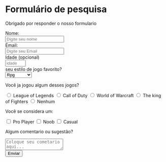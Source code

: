 <!DOCTYPE html>
<html>
<meta name="viewport" content="width=device-width, initial-scale=1">

<head>
  <link rel="preconnect" href="https://fonts.gstatic.com">
  <link href="https://fonts.googleapis.com/css2?family=Raleway&family=Rancho&display=swap" rel="stylesheet">
  <meta name="viewport" content="width=device-width, initial-scale=1.0">
</head>
<link href="formulario.css" rel="stylesheet">
<main>



  <div class="container">
    <title>Formulário de pesquisa</title>


<body>
      <h1 class="title-top" id="title">Formulário de pesquisa</h1>
      <p class="p1" id="description">Obrigado por responder o nosso formulario</p>
      <div class="completo">
        <form id="survey-form">
          <div class="row">
            <div class="form-group">
              <label class="form-group " for="name" id="name-label">
                Nome:</label>
            </div>
            <div class="inputName">
              <input id="name" type="text" required placeholder="Digite seu nome">
            </div>
          </div>
          <div class="row">
            <div class="label2">
              <label for="email" id="email-label">
                Email: </label>
            </div>
            <div class="imputEmail">
              <input id="email" type="email" required placeholder="Digite seu Email">
            </div>
          </div>

   <div class="row">
            <div class="label3">

   <label for="number" id="number-label">
                Idade<span> (opcional) </span></label>
            </div>
            <div class="inputIdade">
<input id="number" type="number" min=18 max=100 required placeholder="idade">
            </div>
          </div>

  <div class="row">
            <div class="label4">

   <label for="dropdown">
              </label>
              <div class="estilo"> seu estilo de jogo favorito?</div>
            </div>
            <div class="selecao">
              <select id="dropdown" name="cores">
                <option value="rpg">
                  Rpg</option>
                <option value="tiro">
                  Tiro</option>
                <option value="estratégia">
                  Estratégia</option>
                <option value="moba">
                  Moba</option>
                <option value="luta">
                  Luta</option>
              </select>
            </div>

<div>
              <p class="estilo">Você ja jogou algum desses jogos? </p>
              <label>
                <input class="centro" id="lol" value="lol" type="radio" name="lol-cod-wow-kof-nda">
                League of Legends</label>

 <label>
                <input class="centro" id="cod" value="cod" type="radio" name="lol-cod-wow-kof-nda">
                Call of Duty</label>


  <label>
                <input class="centro" id="wow" value="wow" type="radio" name="lol-cod-wow-kof-nda">
                World of Warcraft</label>

   <label>
                <input class="centro" id="kof" value="kof" type="radio" name="lol-cod-wow-kof-nda">
                The king of Fighters</label>

<label>
                <input class="centro" id="nda" value="nda" type="radio" name="lol-cod-wow-kof-nda">
                Nenhum</label>
            </div>
            <div>
              <p class="estilo">
                Você se considera um: </p>
              <label>
                <input class="centro" id="pro" value="pro" type="checkbox" name="pro-noob-casual">
                Pro Player</label>

 <label>
                <input class="centro" id="noob" value="noob" type="checkbox" name="pro-noob-casual">
                Noob</label>
              <label>
                <input class="centro" id="casual" value="casual" type="checkbox" name="pro-noob-casual">
                Casual</label>
            </div>
            <div>
              <p class="estilo">Algum comentario ou sugestão?</p>
              <textarea id="comentarios" class="input-textarea" name="comment"
                placeholder="Coloque seu cometario aqui..."></textarea>
            </div>

  <div>
              <button class="yellow-with-darkyellow" type="submit" id="submit">
                Enviar
              </button>
            </div>

</form>




 </body>
  </div>
</main>

</html>

